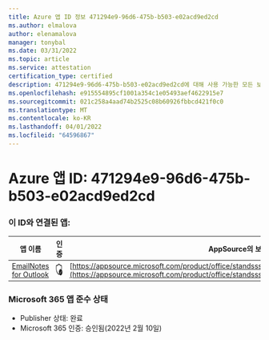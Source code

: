 ```yaml
---
title: Azure 앱 ID 정보 471294e9-96d6-475b-b503-e02acd9ed2cd
ms.author: elmalova
author: elenamalova
manager: tonybal
ms.date: 03/31/2022
ms.topic: article
ms.service: attestation
certification_type: certified
description: 471294e9-96d6-475b-b503-e02acd9ed2cd에 대해 사용 가능한 모든 보안 및 규정 준수 정보입니다.
ms.openlocfilehash: e915554895cf1001a354c1e05493aef4622915e7
ms.sourcegitcommit: 021c258a4aad74b2525c08b60926fbbcd421f0c0
ms.translationtype: MT
ms.contentlocale: ko-KR
ms.lasthandoff: 04/01/2022
ms.locfileid: "64596867"
---
```

# <a name="azure-app-id-471294e9-96d6-475b-b503-e02acd9ed2cd"></a>Azure 앱 ID: 471294e9-96d6-475b-b503-e02acd9ed2cd


### <a name="apps-associated-with-this-id"></a>이 ID와 연결된 앱:
| **앱 이름** | **인증** | **AppSource의 보기** |
|--------------|---------------|-----------------------|
| [EmailNotes for Outlook](../forward/standsssouthpacificltd1581455821226.emailnotes.md) | <img alt="Certified application badge" src="../media/certified-badge.png" height="25" width="25" /> | [https://appsource.microsoft.com/product/office/standsssouthpacificltd1581455821226.emailnotes](https://appsource.microsoft.com/product/office/standsssouthpacificltd1581455821226.emailnotes) |

### <a name="microsoft-365-app-compliance-status"></a>Microsoft 365 앱 준수 상태
- Publisher 상태: 완료
- Microsoft 365 인증: 승인됨(2022년 2월 10일)
